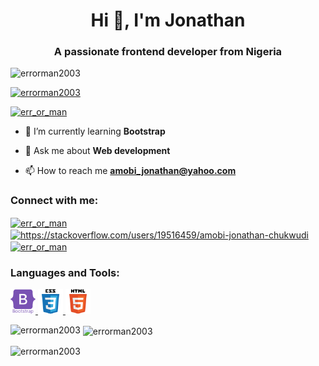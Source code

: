 <h1 align="center">Hi 👋, I'm Jonathan</h1>
<h3 align="center">A passionate frontend developer from Nigeria</h3>

<p align="left"> <img src="https://komarev.com/ghpvc/?username=errorman2003&label=Profile%20views&color=0e75b6&style=flat" alt="errorman2003" /> </p>

<p align="left"> <a href="https://github.com/ryo-ma/github-profile-trophy"><img src="https://github-profile-trophy.vercel.app/?username=errorman2003" alt="errorman2003" /></a> </p>

<p align="left"> <a href="https://twitter.com/err_or_man" target="blank"><img src="https://img.shields.io/twitter/follow/err_or_man?logo=twitter&style=for-the-badge" alt="err_or_man" /></a> </p>

- 🌱 I’m currently learning **Bootstrap**

- 💬 Ask me about **Web development**

- 📫 How to reach me **amobi_jonathan@yahoo.com**

<h3 align="left">Connect with me:</h3>
<p align="left">
<a href="https://twitter.com/err_or_man" target="blank"><img align="center" src="https://raw.githubusercontent.com/rahuldkjain/github-profile-readme-generator/master/src/images/icons/Social/twitter.svg" alt="err_or_man" height="30" width="40" /></a>
<a href="https://stackoverflow.com/users/https://stackoverflow.com/users/19516459/amobi-jonathan-chukwudi" target="blank"><img align="center" src="https://raw.githubusercontent.com/rahuldkjain/github-profile-readme-generator/master/src/images/icons/Social/stack-overflow.svg" alt="https://stackoverflow.com/users/19516459/amobi-jonathan-chukwudi" height="30" width="40" /></a>
<a href="https://instagram.com/err_or_man" target="blank"><img align="center" src="https://raw.githubusercontent.com/rahuldkjain/github-profile-readme-generator/master/src/images/icons/Social/instagram.svg" alt="err_or_man" height="30" width="40" /></a>
</p>

<h3 align="left">Languages and Tools:</h3>
<p align="left"> <a href="https://getbootstrap.com" target="_blank" rel="noreferrer"> <img src="https://raw.githubusercontent.com/devicons/devicon/master/icons/bootstrap/bootstrap-plain-wordmark.svg" alt="bootstrap" width="40" height="40"/> </a> <a href="https://www.w3schools.com/css/" target="_blank" rel="noreferrer"> <img src="https://raw.githubusercontent.com/devicons/devicon/master/icons/css3/css3-original-wordmark.svg" alt="css3" width="40" height="40"/> </a> <a href="https://www.w3.org/html/" target="_blank" rel="noreferrer"> <img src="https://raw.githubusercontent.com/devicons/devicon/master/icons/html5/html5-original-wordmark.svg" alt="html5" width="40" height="40"/> </a> </p>

<p><img align="left" src="https://github-readme-stats.vercel.app/api/top-langs?username=errorman2003&show_icons=true&locale=en&layout=compact" alt="errorman2003" /></p>

<p>&nbsp;<img align="center" src="https://github-readme-stats.vercel.app/api?username=errorman2003&show_icons=true&locale=en" alt="errorman2003" /></p>

<p><img align="center" src="https://github-readme-streak-stats.herokuapp.com/?user=errorman2003&" alt="errorman2003" /></p>

